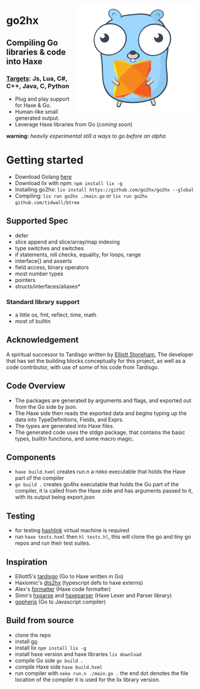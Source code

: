 <p align="left"><img src="logo.svg" width="320" align="right"/></p>

go2hx
==========
## Compiling Go libraries & code into Haxe
### [Targets](https://haxe.org/documentation/introduction/compiler-targets.html): Js, Lua, C#, C++, Java, C, Python

* Plug and play support for Haxe & Go.
* Human-like small generated output.
* Leverage Haxe libraries from Go (*coming soon*)



**warning:** *heavily experimental still a ways to go before an alpha*

# Getting started
* Download Golang [here](https://golang.org/dl/)
* Download lix with npm: ```npm install lix -g```
* Installing go2hx: ```lix install https://github.com/go2hx/go2hx --global```
* Compiling: ```lix run go2hx ./main.go``` or ```lix run go2hx github.com/tidwall/btree```

## Supported Spec

* defer
* slice append and slice/array/map indexing
* type switches and switches
* if statements, nill checks, equality, for loops, range
* interface{} and asserts
* field access, binary operators
* most number types
* pointers
* structs/interfaces/aliases*

### Standard library support

* a little os, fmt, reflect, time, math
* most of builtin

## Acknowledgement

A spiritual successor to Tardisgo written by [Elliott Stoneham](https://github.com/elliott5), The developer that has set the building blocks conceptually for this project, as well as a code contributor, with use of some of his code from Tardisgo.

## Code Overview

* The packages are generated by arguments and flags, and exported out from the Go side by json.
* The Haxe side then reads the exported data and begins typing up the data into TypeDefinitions, Fields, and Exprs.
* The types are generated into Haxe files.
* The generated code uses the stdgo package, that contains the basic types, builtin functions, and some macro magic.

## Components

* ``haxe build.hxml`` creates run.n a neko executable that holds the Haxe part of the compiler
* ``go build .`` creates go4hx executable that holds the Go part of the compiler, it is called from the Haxe side and has arguments passed to it, with its output being export.json

## Testing
* for testing [hashlink](https://github.com/HaxeFoundation/hashlink) virtual machine is required
* run ``haxe tests.hxml`` then ``hl tests.hl``, this will clone the go and tiny go repos and run their test suites.

## Inspiration
* Elliott5's [tardisgo](https://github.com/tardisgo/tardisgo) (Go to Haxe written in Go)
* Haxiomic's [dts2hx](https://github.com/haxiomic/dts2hx) (typescript defs to haxe externs)
* Alex's [formatter](https://github.com/HaxeCheckstyle/haxe-formatter) (Haxe code formatter)
* Simn's [hxparse](https://github.com/Simn/hxparse) and [haxeparser](https://github.com/Simn/haxeparser) (Haxe Lexer and Parser library)
* [gopherjs](https://github.com/gopherjs/gopherjs) (Go to Javascript compiler)


## Build from source

* clone the repo
* install [go](https://golang.org/dl/)
* install lix ```npm install lix -g```
* install haxe version and haxe libraries ```lix download```
* compile Go side ```go build .```
* compile Haxe side ```haxe build.hxml```
* run compiler with ```neko run.n ./main.go .``` the end dot denotes the file location of the compiler it is used for the lix library version.
